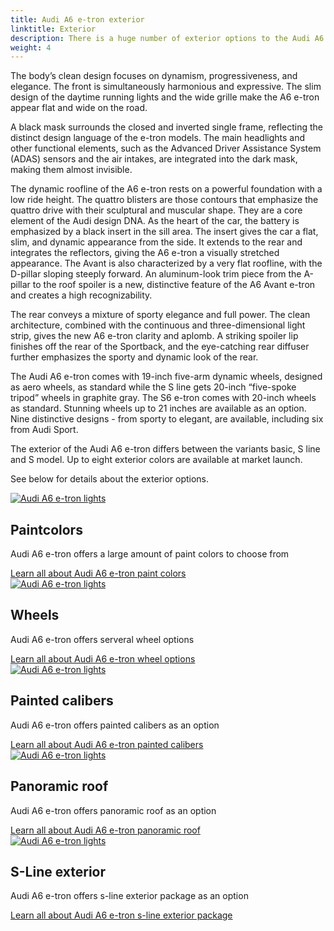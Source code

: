 ```yaml
---
title: Audi A6 e-tron exterior
linktitle: Exterior
description: There is a huge number of exterior options to the Audi A6 e-tron. Paint colors, body shapes, wheels, paint styles, different optics, color in grille,  mirror types, and many more options making it possible to order the car after your preferences. 
weight: 4
---
```

<!-- markdownlint-disable MD033 -->
<!-- markdownlint-disable MD010 -->

The body’s clean design focuses on dynamism, progressiveness, and elegance. The front is simultaneously harmonious and expressive. The slim design of the daytime running lights and the wide grille make the A6 e-tron appear flat and wide on the road.

A black mask surrounds the closed and inverted single frame, reflecting the distinct design language of the e-tron models. The main headlights and other functional elements, such as the Advanced Driver Assistance System (ADAS) sensors and the air intakes, are integrated into the dark mask, making them almost invisible.

The dynamic roofline of the A6 e-tron rests on a powerful foundation with a low ride height. The quattro blisters are those contours that emphasize the quattro drive with their sculptural and muscular shape. They are a core element of the Audi design DNA. As the heart of the car, the battery is emphasized by a black insert in the sill area. The insert gives the car a flat, slim, and dynamic appearance from the side. It extends to the rear and integrates the reflectors, giving the A6 e-tron a visually stretched appearance. The Avant is also characterized by a very flat roofline, with the D-pillar sloping steeply forward. An aluminum-look trim piece from the A-pillar to the roof spoiler is a new, distinctive feature of the A6 Avant e-tron and creates a high recognizability.

The rear conveys a mixture of sporty elegance and full power. The clean architecture, combined with the continuous and three-dimensional light strip, gives the new A6 e-tron clarity and aplomb. A striking spoiler lip finishes off the rear of the Sportback, and the eye-catching rear diffuser further emphasizes the sporty and dynamic look of the rear.

The Audi A6 e-tron comes with 19-inch five-arm dynamic wheels, designed as aero wheels, as standard while the S line gets 20-inch “five-spoke tripod” wheels in graphite gray. The S6 e-tron comes with 20-inch wheels as standard. Stunning wheels up to 21 inches are available as an option. Nine distinctive designs - from sporty to elegant, are available, including six from Audi Sport.

The exterior of the Audi A6 e-tron differs between the variants basic, S line and S model. Up to eight exterior colors are available at market launch.

See below for details about the exterior options.

<div class="container p-3 mb-4 bg-body-tertiary rounded border">
	<a href="paint/"><img src="https://media.electrichasgoneaudi.net/multimedia/models/a6-e-tron/exterior/paint/plasmablue_1_st.jpg" class="img-fluid mb-2" class="img-fluid" alt="Audi A6 e-tron lights" ></a>
	<h2>Paintcolors</h2>
	<p>
		Audi A6 e-tron offers a large amount of paint colors to choose from
	</p>
	<a href="paint/" class="btn btn-outline-primary" role="button">Learn all about Audi A6 e-tron paint colors</a>
</div>
<div class="container p-3 mb-4 bg-body-tertiary rounded border">
	<a href="wheels/"><img src="https://media.electrichasgoneaudi.net/multimedia/models/a6-e-tron/exterior/wheels/wheels_1_st.jpg" class="img-fluid mb-2" class="img-fluid" alt="Audi A6 e-tron lights" ></a>
	<h2>Wheels</h2>
	<p>
		Audi A6 e-tron offers serveral wheel options
	</p>
	<a href="wheels/" class="btn btn-outline-primary" role="button">Learn all about Audi A6 e-tron wheel options</a>
</div>
<div class="container p-3 mb-4 bg-body-tertiary rounded border">
	<a href="paintedcalibers/"><img src="https://media.electrichasgoneaudi.net/multimedia/models/a6-e-tron/exterior/paintedcalibers/calibers_1_st.jpg" class="img-fluid mb-2" class="img-fluid" alt="Audi A6 e-tron lights" ></a>
	<h2>Painted calibers</h2>
	<p>
		Audi A6 e-tron offers painted calibers as an option
	</p>
	<a href="paintedcalibers/" class="btn btn-outline-primary" role="button">Learn all about Audi A6 e-tron painted calibers</a>
</div>
<div class="container p-3 mb-4 bg-body-tertiary rounded border">
	<a href="panoramicroof/"><img src="https://media.electrichasgoneaudi.net/multimedia/models/a6-e-tron/exterior/panoramicroof/panoramic_2_st.jpg" class="img-fluid mb-2" class="img-fluid" alt="Audi A6 e-tron lights" ></a>
	<h2>Panoramic roof</h2>
	<p>
		Audi A6 e-tron offers panoramic roof as an option
	</p>
	<a href="panoramicroof/" class="btn btn-outline-primary" role="button">Learn all about Audi A6 e-tron panoramic roof</a>
</div>
<div class="container p-3 mb-4 bg-body-tertiary rounded border">
	<a href="s-line/"><img src="https://media.electrichasgoneaudi.net/multimedia/models/a6-e-tron/exterior/s-line/comparison_st.jpg" class="img-fluid mb-2" class="img-fluid" alt="Audi A6 e-tron lights" ></a>
	<h2>S-Line exterior</h2>
	<p>
		Audi A6 e-tron offers s-line exterior package as an option
	</p>
	<a href="s-line/" class="btn btn-outline-primary" role="button">Learn all about Audi A6 e-tron s-line exterior package</a>
</div>